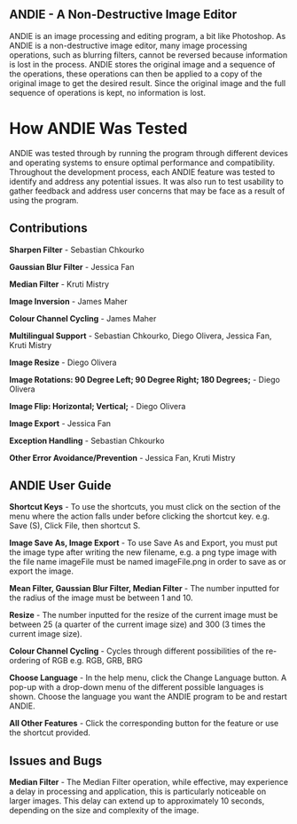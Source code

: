## ANDIE - A Non-Destructive Image Editor
ANDIE is an image processing and editing program, a bit like Photoshop. As ANDIE is a non-destructive image editor, many image processing operations, such as blurring filters, cannot be reversed because information is lost in the process. ANDIE stores the original image and a sequence of the operations, these operations can then be applied to a copy of the original image to get the desired result. Since the original image and the full sequence of operations is kept, no information is lost.

# How ANDIE Was Tested
ANDIE was tested through by running the program through different devices and operating systems to ensure optimal performance and compatibility. Throughout the development process, each ANDIE feature was tested to identify and address any potential issues. It was also run to test usability to gather feedback and address user concerns that may be face as a result of using the program.

## Contributions
**Sharpen Filter** - Sebastian Chkourko

**Gaussian Blur Filter** - Jessica Fan

**Median Filter** - Kruti Mistry

**Image Inversion** - James Maher

**Colour Channel Cycling** - James Maher

**Multilingual Support** - Sebastian Chkourko, Diego Olivera, Jessica Fan, Kruti Mistry

**Image Resize** - Diego Olivera

**Image Rotations: 90 Degree Left; 90 Degree Right; 180 Degrees;** - Diego Olivera

**Image Flip: Horizontal; Vertical;** - Diego Olivera

**Image Export** - Jessica Fan

**Exception Handling** - Sebastian Chkourko

**Other Error Avoidance/Prevention** - Jessica Fan, Kruti Mistry

## ANDIE User Guide 
**Shortcut Keys** - To use the shortcuts, you must click on the section of the menu where the action falls under before clicking the shortcut key. e.g. Save (S), Click File, then shortcut S.

**Image Save As, Image Export** - To use Save As and Export, you must put the image type after writing the new filename, e.g. a png type image with the file name imageFile must be named imageFile.png in order to save as or export the image.

**Mean Filter, Gaussian Blur Filter, Median Filter** - The number inputted for the radius of the image must be between 1 and 10.

**Resize** - The number inputted for the resize of the current image must be between 25 (a quarter of the current image size) and 300 (3 times the current image size).

**Colour Channel Cycling** - Cycles through different possibilities of the re-ordering of RGB e.g. RGB, GRB, BRG

**Choose Language** - In the help menu, click the Change Language button. A pop-up with a drop-down menu of the different possible languages is shown. Choose the language you want the ANDIE program to be and restart ANDIE.

**All Other Features** - Click the corresponding button for the feature or use the shortcut provided.

## Issues and Bugs
**Median Filter** - The Median Filter operation, while effective, may experience a delay in processing and application, this is particularly noticeable on larger images. This delay can extend up to approximately 10 seconds, depending on the size and complexity of the image. 
